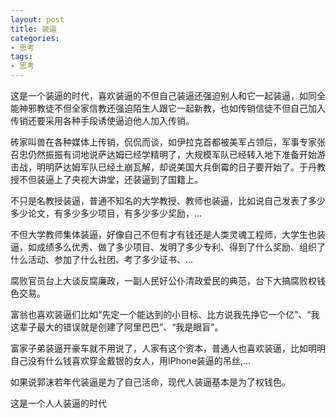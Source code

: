```yaml
---
layout: post
title: 装逼
categories:
- 思考
tags:
- 思考
---
```


这是一个装逼的时代，喜欢装逼的不但自己装逼还强迫别人和它一起装逼，如同全能神邪教徒不但全家信教还强迫陌生人跟它一起新教，也如传销信徒不但自己加入传销还要采用各种手段诱使逼迫他人加入传销。

砖家叫兽在各种媒体上传销，侃侃而谈，如伊拉克首都被美军占领后，军事专家张召忠仍然振振有词地说萨达姆已经学精明了，大规模军队已经转入地下准备开始游击战，明明萨达姆军队已经土崩瓦解，却说美国大兵倒霉的日子要开始了。于丹教授不但装逼上了央视大讲堂，还装逼到了国籍上。

不只是名教授装逼，普通不知名的大学教授、教师也装逼，比如说自己发表了多少多少论文，有多少多少项目，有多少多少奖励，...

不但大学教师集体装逼，好像自己不但有才有钱还是人类灵魂工程师，大学生也装逼，如成绩多么优秀、做了多少项目、发明了多少专利、得到了什么奖励、组织了什么活动、参加了什么社团、考了多少证书、...

腐败官员台上大谈反腐廉政，一副人民好公仆清政爱民的典范，台下大搞腐败权钱色交易。

富翁也喜欢装逼们比如“先定一个能达到的小目标、比方说我先挣它一个亿”、“我这辈子最大的错误就是创建了阿里巴巴”、“我是眼盲”。

富家子弟装逼开豪车就不用说了，人家有这个资本，普通人也喜欢装逼，比如明明自己没有什么钱喜欢穿金戴银的女人，用IPhone装逼的吊丝,...

如果说郭沫若年代装逼是为了自己活命，现代人装逼基本是为了权钱色。

这是一个人人装逼的时代